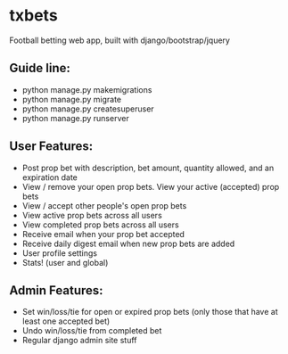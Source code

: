 # txbets
Football betting web app, built with django/bootstrap/jquery

## Guide line:
 - python manage.py makemigrations
 - python manage.py migrate
 - python manage.py createsuperuser
 - python manage.py runserver

## User Features:
 - Post prop bet with description, bet amount, quantity allowed, and an expiration date
 - View / remove your open prop bets. View your active (accepted) prop bets
 - View / accept other people's open prop bets
 - View active prop bets across all users
 - View completed prop bets across all users
 - Receive email when your prop bet accepted
 - Receive daily digest email when new prop bets are added
 - User profile settings
 - Stats! (user and global)

 
## Admin Features:
 - Set win/loss/tie for open or expired prop bets (only those that have at least one accepted bet)
 - Undo win/loss/tie from completed bet
 - Regular django admin site stuff
